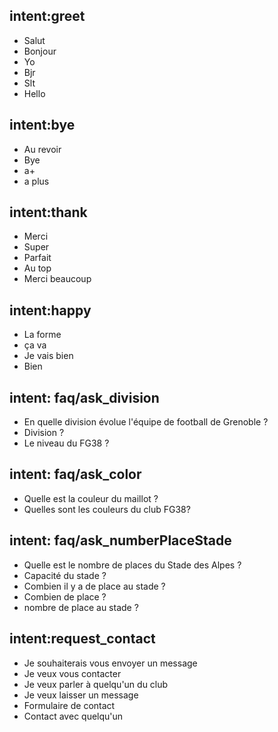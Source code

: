 ## intent:greet
- Salut
- Bonjour
- Yo
- Bjr
- Slt
- Hello

## intent:bye
- Au revoir
- Bye
- a+
- a plus

## intent:thank
- Merci
- Super
- Parfait
- Au top
- Merci beaucoup

## intent:happy
- La forme
- ça va
- Je vais bien
- Bien 

## intent: faq/ask_division
- En quelle division évolue l'équipe de football de Grenoble ?
- Division ?
- Le niveau du FG38 ?

## intent: faq/ask_color
- Quelle est la couleur du maillot ?
- Quelles sont les couleurs du club FG38?


## intent: faq/ask_numberPlaceStade
- Quelle est le nombre de places du Stade des Alpes ?
- Capacité du stade ?
- Combien il y a de place au stade ?
- Combien de place ?
- nombre de place au stade ?

## intent:request_contact
- Je souhaiterais vous envoyer un message
- Je veux vous contacter 
- Je veux parler à quelqu'un du club
- Je veux laisser un message
- Formulaire de contact
- Contact avec quelqu'un